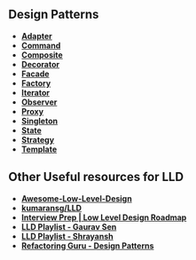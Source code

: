 Design Patterns
---
 
- **[Adapter](./src/main/java/org/rick/adapter)**
- **[Command](./src/main/java/org/rick/command)**
- **[Composite](./src/main/java/org/rick/composite)**
- **[Decorator](./src/main/java/org/rick/decorator)**
- **[Facade](./src/main/java/org/rick/facade)**
- **[Factory](./src/main/java/org/rick/factory)**
- **[Iterator](./src/main/java/org/rick/iterator)**
- **[Observer](./src/main/java/org/rick/observer)**
- **[Proxy](./src/main/java/org/rick/proxy)**
- **[Singleton](./src/main/java/org/rick/singleton)**
- **[State](./src/main/java/org/rick/state)**
- **[Strategy](./src/main/java/org/rick/strategy)**
- **[Template](./src/main/java/org/rick/template)**

Other Useful resources for LLD
---

- **[Awesome-Low-Level-Design](https://github.com/ashishps1/awesome-low-level-design)**
- **[kumaransg/LLD](https://github.com/kumaransg/LLD)**
- **[Interview Prep | Low Level Design Roadmap](https://medium.com/@sandeep.kumar.ece16/low-level-design-roadmap-7581688d96fa)**
- **[LLD Playlist - Gaurav Sen](https://www.youtube.com/playlist?list=PLMCXHnjXnTnvQVh7WsgZ8SurU1O2v_UM7)**
- **[LLD Playlist - Shrayansh](https://www.youtube.com/playlist?list=PL6W8uoQQ2c61X_9e6Net0WdYZidm7zooW)**
- **[Refactoring Guru - Design Patterns](https://refactoring.guru/design-patterns/java)**
